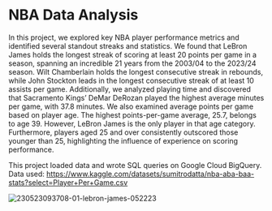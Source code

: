 # NBA Data Analysis

In this project, we explored key NBA player performance metrics and identified several standout streaks and statistics. We found that LeBron James holds the longest streak of scoring at least 20 points per game in a season, spanning an incredible 21 years from the 2003/04 to the 2023/24 season. Wilt Chamberlain holds the longest consecutive streak in rebounds, while John Stockton leads in the longest consecutive streak of at least 10 assists per game.
Additionally, we analyzed playing time and discovered that Sacramento Kings’ DeMar DeRozan played the highest average minutes per game, with 37.8 minutes.
We also examined average points per game based on player age. The highest points-per-game average, 25.7, belongs to age 39. However, LeBron James is the only player in that age category. Furthermore, players aged 25 and over consistently outscored those younger than 25, highlighting the influence of experience on scoring performance.

This project loaded data and wrote SQL queries on Google Cloud BigQuery.<br>
Data used: https://www.kaggle.com/datasets/sumitrodatta/nba-aba-baa-stats?select=Player+Per+Game.csv

![230523093708-01-lebron-james-052223](https://github.com/user-attachments/assets/1a610f60-7f77-49c6-a956-12acee83cf35)

